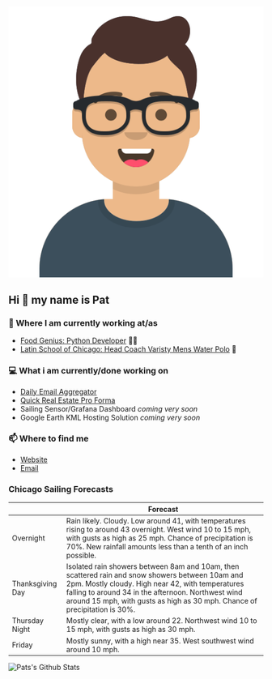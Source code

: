 [![Social banner for p-j-falconer](https://raw.githubusercontent.com/P-J-FALCONER/P-J-FALCONER/master/assets/avataaars.svg)](https://patfalconer.com/)
## Hi :wave: my name is Pat

### 💼 Where I am currently working at/as
- [Food Genius: Python Developer](https://getfoodgenius.com/) 🍔🐍
- [Latin School of Chicago: Head Coach Varisty Mens Water Polo](https://www.latinschool.org/) 🤽


### 💻 What i am currently/done working on
 - [Daily Email Aggregator](https://github.com/P-J-FALCONER/dott_daily_mail)
 - [Quick Real Estate Pro Forma](https://github.com/P-J-FALCONER/henry)
 - Sailing Sensor/Grafana Dashboard *coming very soon*
 - Google Earth KML Hosting Solution *coming very soon*

### 📫 Where to find me
 - [Website](https://patfalconer.com/)
 - [Email](mailto:patrick.j.falconer@gmail.com)


### Chicago Sailing Forecasts
|   | Forecast  |
|---|---|
| Overnight | Rain likely. Cloudy. Low around 41, with temperatures rising to around 43 overnight. West wind 10 to 15 mph, with gusts as high as 25 mph. Chance of precipitation is 70%. New rainfall amounts less than a tenth of an inch possible. |
| Thanksgiving Day | Isolated rain showers between 8am and 10am, then scattered rain and snow showers between 10am and 2pm. Mostly cloudy. High near 42, with temperatures falling to around 34 in the afternoon. Northwest wind around 15 mph, with gusts as high as 30 mph. Chance of precipitation is 30%. |
| Thursday Night | Mostly clear, with a low around 22. Northwest wind 10 to 15 mph, with gusts as high as 30 mph. |
| Friday | Mostly sunny, with a high near 35. West southwest wind around 10 mph. |

![Pats's Github Stats](https://github-readme-stats.vercel.app/api?username=p-j-falconer&show_icons=true&theme=radical)

